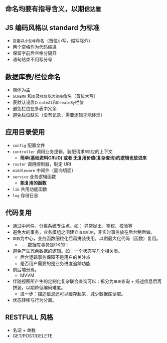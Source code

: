 
## 命名均要有指导含义，以期`信达雅`

## JS 编码风格以 standard 为标准

- `变量`以`小驼峰`命名（首位小写，缩写除外）
- 两个空格作为代码缩进
- 保留字前后空格分隔开
- 语句结束不用写分号

## 数据库表/栏位命名

- 简体为主
- `SCHEMA` 和`表`及`栏位`以`大驼峰`命名（首位大写）
- 表默认设置`CreateAt`和`CreateBy`栏位
- 避免栏位在多表中冗余
- 避免栏位缺失（没有记录，需要逻辑才能体现）

## 应用目录使用

- `config` 配置文件
- `controller` 调用业务逻辑，装配请求/响应的上下文
  - **简单(基础资料CRUD) 或者 无复用价值(复杂查询)的逻辑也放进来**
- `router` 调用控制器，制定 URI 
- `middleware` 中间件（面向切面）
- `service` 业务逻辑函数 
  - **能复用的函数**
- `lib` 共用功能函数
- `log` 存储日志

## 代码复用

- 通过中间件，分离系统专注点。如： 异常抛出、鉴权、校验等
- 避免大的事务，业务模组之间建立`消息机制`，非实时事务放在后台稍后做。
- `函数`为中心，业务函数细粒化后再拼装使用，以期最大化代码（函数）复用。
  - ……数据库事务是OK的！
- 避免产生冗余数据的逻辑。如：一个状态写几个相关表。
  - 后台逻辑事务保障不是用户的关注点
  - 是否用户需要的是业务进度追踪功能
- 前后端分离。
  - MVVM
- 伴随视图所产生的定制化复杂联合查询可以：拆分为`单表`查询 + 描述信息后再拼装，以期降低编码难度。
  - 进一步：描述信息还可以缓存起来，减少数据库读取。
- 状态转移与行为分离。

## RESTFULL 风格

- 名词 + 单数
- GET/POST/DELETE